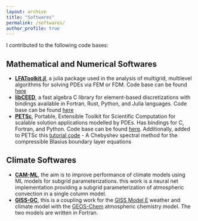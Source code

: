 ```yaml
---
layout: archive
title: "Softwares"
permalink: /softwares/
author_profile: true
---
```

I contributed to the following code bases:
## Mathematical and Numerical Softwares
<!--====== -->
* [**LFAToolkit.jl**](https://jeremylt.github.io/LFAToolkit.jl/stable/), a julia package used in the analysis of multigrid, multilevel algorithms for solving PDEs via FEM or FDM. Code base can be found [here](https://github.com/jeremylt/LFAToolkit.jl) 
* [**libCEED**](https://libceed.org/en/latest/), a fast algebra C library for element-based discretizations with bindings available in Fortran, Rust, Python, and Julia languages. Code base can be found [here](https://github.com/CEED/libCEED)
* [**PETSc**](https://petsc.org/release/), Portable, Extensible Toolkit for Scientific Computation for scalable solution applications modelled by PDEs. Has bindings for C, Fortran, and Python. Code base can be found [here](https://github.com/petsc/petsc). Additionally, added to PETSc this [tutorial code](https://petsc.org/release/src/snes/tutorials/ex31.c.html) - A Chebyshev spectral method for the compressible Blasius boundary layer equations  

## Climate Softwares
<!-- ====== -->
* [**CAM-ML**](https://github.com/m2lines/convection-parameterization-in-CAM), the aim is to improve performance of climate models using ML models for subgrid parameterizations. this work is a neural net implementation providing a subgrid parameterization of atmospheric convection in a single column model. 
* [**GISS-GC**](https://github.com/fetch4/GISS-GC), this is a coupling work for the [GISS Model E](https://simplex.giss.nasa.gov/gcm/) weather and climate model with the [GEOS-Chem](https://geoschem.github.io/index.html) atmospheric chemistry model. The two models are written in Fortran.
